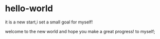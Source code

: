 # hello-world
it is a new start,i set a small goal for myself!

welcome to the new world and hope you make a great progress!
to myself;
